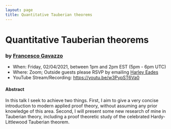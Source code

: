 ```yaml
---
layout: page
title: Quantitative Tauberian theorems
---
```


Quantitative Tauberian theorems
======
### by [Francesco Gavazzo](https://sites.google.com/view/francescogavazzo/about)

- When: Friday, 02/04/2021, between 1pm and 2pm EST (5pm - 6pm UTC)
- Where: Zoom; Outside guests please RSVP by emailing <a href="mailto:harley.eades@gmail.com">Harley Eades</a>
- YouTube Stream/Recording: <https://youtu.be/w3PypST6Va0>

#### Abstract

In this talk I seek to achieve two things. First, I aim to give a very
concise introduction to modern applied proof theory, without assuming
any prior knowledge of this area. Second, I will present some new
research of mine in Tauberian theory, including a proof theoretic
study of the celebrated Hardy-Littlewood Tauberian theorem.
